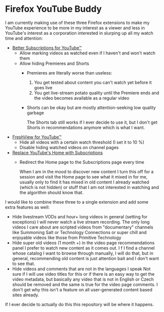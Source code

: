 # Firefox YouTube Buddy

I am currently making use of these three Firefox extensions to make my YouTube
experience to be more in my interest as a viewer and less in YouTube's interest
as a corporation interested in slurping up all my watch time and attention:

- [Better Subscriptions for YouTube™](https://addons.mozilla.org/en-US/firefox/addon/youtube-better-subscriptions)
  - Allow marking videos as watched even if I haven't and won't watch them
  - Allow hiding Premieres and Shorts
    - Premieres are literally worse than useless:
      1. You get tested about content you can't watch yet before it goes live
      2. You get live-stream potato quality until the Premiere ends and the
         video becomes available as a regular video
    - Shorts can be okay but are mostly attention-seeking low quality garbage
      
      The Shorts tab still works if I ever decide to use it, but I don't get
      Shorts in recommendations anymore which is what I want.
- [FreshView for YouTube™](https://addons.mozilla.org/en-US/firefox/addon/freshview-for-youtube)
  - Hide all videos with a certain watch threshold (I set it to 10 %)
  - Disable hiding watched videos on channel pages
- [Replace YouTube's Home with Subscriptions](https://addons.mozilla.org/en-US/android/addon/ytmysubs)
  - Redirect the Home page to the Subscriptions page every time
    
    When I am in the mood to discover new content I turn this off for a session
    and visit the Home page to see what it mixed in for me, usually only to find
    it has mixed in old content I already watched (which is not hidden) or stuff
    that I am not interested in watching and the algorithm should know that.

I would like to combine these three to a single extension and add some extra
features as well:

- Hide livestream VODs and hour+ long videos in general (setting for exceptions)
  I will never watch a live stream recording. The only long videos I care about
  are scripted videos from "documentary" channels like Summoning Salt or
  Technology Connections or super chill and enjoyable videos like those from
  Primitive Technology
- Hide super old videos (1 month +) in the video page recommendations panel
  I prefer to watch new content as it comes out.
  I f I find a channel whose catalog I want to browse through manually, I will
  do that, but in general, recommending old content is just attention bait and
  I don't want to see that.
- Hide videos and comments that are not in the languages I speak
  Not sure if I will use video titles for this or if there is an easy way to
  get the video metadata, but basically any video that is not in English or
  Czech should be removed and the same is true for the video page comments.
  I don't get why this isn't a feature on all user-generated content based
  sites already.

If I ever decide to actually do this this repository will be where it happens.
